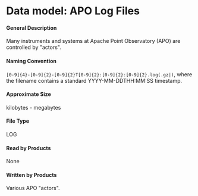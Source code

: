 
# Data model: APO Log Files



#### General Description
Many instruments and systems at Apache Point Observatory (APO) are controlled
by "actors".


#### Naming Convention
<code>[0-9]{4}-[0-9]{2}-[0-9]{2}T[0-9]{2}:[0-9]{2}:[0-9]{2}\.log(\.gz|)</code>,
where the filename contains a standard YYYY-MM-DDTHH:MM:SS timestamp.


#### Approximate Size
kilobytes - megabytes


#### File Type
LOG


#### Read by Products
None


#### Written by Products
Various APO "actors".


